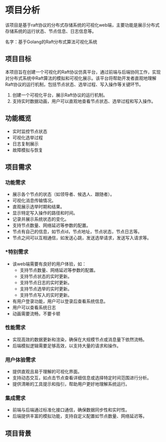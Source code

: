 # 项目分析

该项目是基于raft协议的分布式存储系统的可视化web端，主要功能是展示分布式存储系统的运行状态、节点信息、日志信息等。

名字：基于Golang的Raft分布式算法可视化系统

## 项目目标

本项目旨在创建一个可视化的Raft协议仿真平台，通过前端与后端协同工作，实现对分布式系统中Raft算法的模拟和可视化展示。该平台将帮助开发者直观地理解Raft协议的运行机制，包括节点状态、选举过程、写入操作等关键环节。

1. 创建一个可视化平台，展示Raft协议的运行机制。
2. 支持实时数据动画，用户可以直观地查看节点状态、选举过程和写入操作。

## 功能概览

- 实时监控节点状态
- 可视化选举过程
- 日志复制展示
- 故障模拟与恢复

## 项目需求

### 功能需求

- 展示各个节点的状态（如领导者、候选人、跟随者）。
- 可视化消息传输情况。
- 直观展示选举时期和结果。
- 显示特定写入操作的路径和时间。
- 记录并展示系统状态的变化。
- 支持节点数量、网络延迟等参数的配置。
- 节点有自己的信息，如节点id，节点地址，节点状态，节点日志等。
- 节点之间可以互相通信，如发送心跳，发送选举请求，发送写入请求等。

### *特别需求

- 该web端需要有良好的用户体验，如：
  - 支持节点数量、网络延迟等参数的配置。
  - 支持节点状态的实时更新。
  - 支持节点日志的实时更新。
  - 支持节点选举的实时更新。
  - 支持节点写入的实时更新。
- 有用户登录功能，用户可以登录后查看系统信息。
- 用户可以查看系统日志
- 动画需要流畅，不要卡顿

### 性能需求

- 实现高效的数据更新和渲染，确保在大规模节点或消息量下依然流畅。
- 后端模拟逻辑需要足够高效，以支持大量的请求和操作。

### 用户体验需求

- 提供直观且易于理解的可视化界面。
- 支持动态交互，如点击节点查看详细信息或选择特定时间范围进行分析。
- 提供清晰的工具提示和指引，帮助用户更好地理解系统运行。

### 集成需求

- 前端与后端通过标准化接口通信，确保数据同步性和实时性。
- 后端提供丰富的模拟功能，支持自定义配置如节点数量、网络延迟等。

## 项目背景
